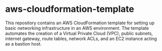 # aws-cloudformation-template
This repository contains an AWS CloudFormation template for setting up basic networking infrastructure in an AWS environment. The template automates the creation of a Virtual Private Cloud (VPC), public subnets, internet gateway, route tables, network ACLs, and an EC2 instance acting as a bastion host.
